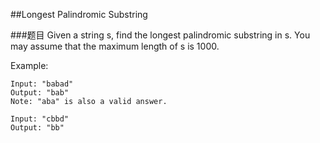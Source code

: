 ##Longest Palindromic Substring

###题目
Given a string s, find the longest palindromic substring in s. You may assume that the maximum length of s is 1000.

Example:
```
Input: "babad"
Output: "bab"
Note: "aba" is also a valid answer.

Input: "cbbd"
Output: "bb"
```
